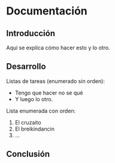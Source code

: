 # Documentación

## Introducción

Aquí se explica cómo hacer esto y lo otro.

## Desarrollo

Listas de tareas (enumerado sin orden):
- Tengo que hacer no se qué
- Y luego lo otro.

Lista enumerada con orden:
1. El cruzaito
2. El breikindancin
3. ...

## Conclusión